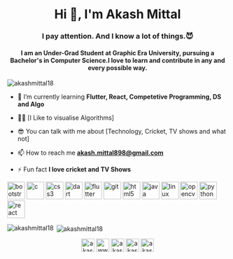 <h1 align="center">Hi 👋, I'm Akash Mittal</h1>
<h3 align="center">I pay attention. And I know a lot of things.😈</h3>

<h4 align="center">I am an Under-Grad Student at Graphic Era University, pursuing a Bachelor's in Computer Science.I love to learn and contribute in any and every possible way.</h4>

<p align="left"> <img src="https://komarev.com/ghpvc/?username=akashmittal18" alt="akashmittal18" /> </p>

- 🌱 I’m currently learning **Flutter, React, Competetive Programming, DS and Algo**

- 👨‍💻 [I Like to visualise Algorithms]

- 😎 You can talk with me about [Technology, Cricket, TV shows and what not]

- 📫 How to reach me **akash.mittal898@gmail.com**

- ⚡ Fun fact **I love cricket and TV Shows**

<p align="left"><img src="https://devicons.github.io/devicon/devicon.git/icons/bootstrap/bootstrap-plain.svg" alt="bootstrap" width="40" height="40"/> <img src="https://devicons.github.io/devicon/devicon.git/icons/c/c-original.svg" alt="c" width="40" height="40"/> <img src="https://devicons.github.io/devicon/devicon.git/icons/css3/css3-original-wordmark.svg" alt="css3" width="40" height="40"/> <img src="https://www.vectorlogo.zone/logos/dartlang/dartlang-icon.svg" alt="dart" width="40" height="40"/> <img src="https://www.vectorlogo.zone/logos/flutterio/flutterio-icon.svg" alt="flutter" width="40" height="40"/> <img src="https://www.vectorlogo.zone/logos/git-scm/git-scm-icon.svg" alt="git" width="40" height="40"/> <img src="https://devicons.github.io/devicon/devicon.git/icons/html5/html5-original-wordmark.svg" alt="html5" width="40" height="40"/> <img src="https://devicons.github.io/devicon/devicon.git/icons/java/java-original-wordmark.svg" alt="java" width="40" height="40"/> <img src="https://devicons.github.io/devicon/devicon.git/icons/linux/linux-original.svg" alt="linux" width="40" height="40"/> <img src="https://www.vectorlogo.zone/logos/opencv/opencv-icon.svg" alt="opencv" width="40" height="40"/> <img src="https://devicons.github.io/devicon/devicon.git/icons/python/python-original.svg" alt="python" width="40" height="40"/> <img src="https://devicons.github.io/devicon/devicon.git/icons/react/react-original-wordmark.svg" alt="react" width="40" height="40"/></p><p><img align="left" src="https://github-readme-stats.vercel.app/api/top-langs/?username=akashmittal18&layout=compact&hide=html" alt="akashmittal18" /></p>

<p>&nbsp;<img align="center" src="https://github-readme-stats.vercel.app/api?username=akashmittal18&theme=dark&show_icons=true" alt="akashmittal18" /></p>

<p align="center">
<a href="https://twitter.com/akash_mittal18" target="blank"><img align="center" src="https://img.icons8.com/fluent/48/000000/twitter.png" alt="akash_mittal18" height="30" width="30" /></a>
<a href="https://linkedin.com/in/www.linkedin.com/in/akash-mittal-bb063417a" target="blank"><img align="center" src="https://img.icons8.com/fluent/48/000000/linkedin.png" alt="www.linkedin.com/in/akash-mittal-bb063417a" height="30" width="30" /></a>
<a href="https://instagram.com/akash_mittal18" target="blank"><img align="center" src="https://img.icons8.com/fluent/48/000000/instagram-new.png" alt="akash_mittal18" height="30" width="30" /></a>
<a href="https://web.telegram.im/akashmittal18" target="blank"><img align="center" src="https://img.icons8.com/fluent/48/000000/telegram-app.png" alt="akashmittal18" height="30" width="30" /></a>
<a href="akash.mittal898@gmail.com" target="blank"><img align="center"  src="https://img.icons8.com/color/48/000000/gmail.png" alt="akashmittal18" height="30" width="30" /></a>
</p>
